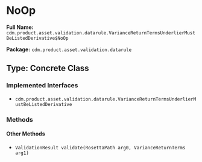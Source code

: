 # NoOp

**Full Name:** `cdm.product.asset.validation.datarule.VarianceReturnTermsUnderlierMustBeListedDerivative$NoOp`

**Package:** `cdm.product.asset.validation.datarule`

## Type: Concrete Class

### Implemented Interfaces

- `cdm.product.asset.validation.datarule.VarianceReturnTermsUnderlierMustBeListedDerivative`

### Methods

#### Other Methods

- `ValidationResult validate(RosettaPath arg0, VarianceReturnTerms arg1)`

